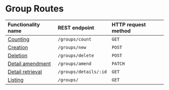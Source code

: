 # Group Routes

| Functionality name                              | REST endpoint         | HTTP request method |
| :---------------------------------------------- | :-------------------- | :------------------ |
| [Counting](./getGroupCount.test.md)             | `/groups/count`       | `GET`               |
| [Creation](./createGroup.test.md)               | `/groups/new`         | `POST`              |
| [Deletion](./deleteGroup.test.md)               | `/groups/delete`      | `POST`              |
| [Detail amendment](./amendGroupDetails.test.md) | `/groups/amend`       | `PATCH`             |
| [Detail retrieval](./getGroupDetails.test.md)   | `/groups/details/:id` | `GET`               |
| [Listing](./getGroups.test.md)                  | `/groups/`            | `GET`               |
